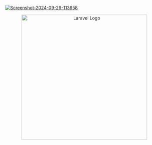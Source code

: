 
<a href='https://postimg.cc/PLqykv68' target='_blank'><img src='https://i.postimg.cc/PLqykv68/Screenshot-2024-09-29-113658.png' border='0' alt='Screenshot-2024-09-29-113658'/></a>
<p align="center"><a href="https://laravel.com" target="_blank"><img src="https://raw.githubusercontent.com/laravel/art/master/logo-lockup/5%20SVG/2%20CMYK/1%20Full%20Color/laravel-logolockup-cmyk-red.svg" width="400" alt="Laravel Logo"></a></p>

 
 
